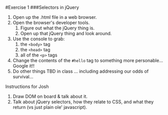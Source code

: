 #Exercise 1
###Selectors in jQuery

1. Open up the .html file in a web browser.
2. Open the browser's developer tools.
	1. Figure out what the jQuery thing is.
	2. Open up that jQuery thing and look around. 
3. Use the console to grab:
	1. the `<body>` tag
	2. the `<head>` tag
	3. all of the `<p>` tags
4. Change the contents of the `#hello` tag to something more personable... Google it!!
5. Do other things TBD in class ... including addressing our odds of survival...

Instructions for Josh
1. Draw DOM on board & talk about it.
2. Talk about jQuery selectors, how they relate to CSS, and what they return (vs just plain ole' javascript).